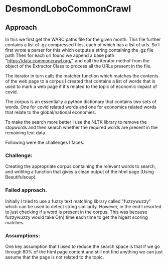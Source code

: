 # DesmondLoboCommonCrawl

## Approach

In this we first get the WARC paths file for the given month. This file further contains a list of .gz compressed files, each of which has a list of urls.
So I first wrote a parser for this which outputs a string containing the .gz file path
Then for each url found we append a base path "https://data.commoncrawl.org/" and call the iterator methof from the object of the Extractor Class to process all the URLs present in the file.

The iterator in turn calls the matcher function which matches the contents of the web page to a corpus I created that contains a list of words that is used to mark a web page if it's related to the topic of economic impact of covid.

The corpus is an essentially a python dictionary that contains two sets of words. One for covid related words and one for economics related words that relate to the global/national economies.

To make the search more better I use the NLTK library to remove the stopwords and then search whether the required words are present in the remaining text data.

Following were the challenges I faces.

### Challenge: 
Creating the appropriate corpus containing the relevant words to search, and writitng a function that gives a clean output of the html page (Using Beautifulsoup).
 
### Failed approach. 
Initially I tried to use a fuzzy text matching library called "fuzzywuzzy" which can be used to detect string similarity. However, in the end I resorted to just checking if a word is present in the corpus. This was because fuzzywuzzy would take O(n) time each time to get the higest scoring matches.

### Assumptions:
One key assumption that I used to reduce the search space is that if we go through 80% of the html page content and still not find anything we can just assume that the page is not related to the topic.

